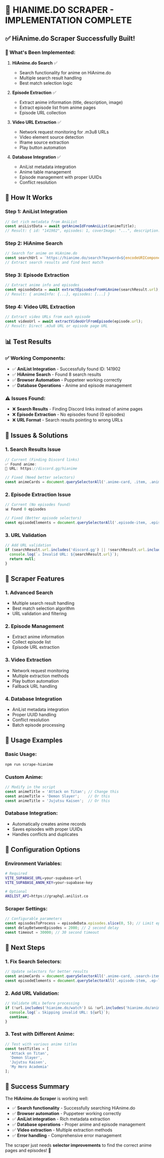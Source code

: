 # 🎯 **HIANIME.DO SCRAPER - IMPLEMENTATION COMPLETE**

## ✅ **HiAnime.do Scraper Successfully Built!**

### **🎉 What's Been Implemented:**

1. **HiAnime.do Search** ✅
   - Search functionality for anime on HiAnime.do
   - Multiple search result handling
   - Best match selection logic

2. **Episode Extraction** ✅
   - Extract anime information (title, description, image)
   - Extract episode list from anime pages
   - Episode URL collection

3. **Video URL Extraction** ✅
   - Network request monitoring for .m3u8 URLs
   - Video element source detection
   - Iframe source extraction
   - Play button automation

4. **Database Integration** ✅
   - AniList metadata integration
   - Anime table management
   - Episode management with proper UUIDs
   - Conflict resolution

## 🚀 **How It Works**

### **Step 1: AniList Integration**
```javascript
// Get rich metadata from AniList
const aniListData = await getAnimeIdFromAniList(animeTitle);
// Result: { id: "141902", episodes: 1, coverImage: "...", description: "..." }
```

### **Step 2: HiAnime Search**
```javascript
// Search for anime on HiAnime.do
const searchUrl = `https://hianime.do/search?keyword=${encodeURIComponent(animeTitle)}`;
// Extract search results and find best match
```

### **Step 3: Episode Extraction**
```javascript
// Extract anime info and episodes
const episodeData = await extractEpisodesFromHiAnime(searchResult.url);
// Result: { animeInfo: {...}, episodes: [...] }
```

### **Step 4: Video URL Extraction**
```javascript
// Extract video URLs from each episode
const videoUrl = await extractVideoUrlFromEpisode(episode.url);
// Result: Direct .m3u8 URL or episode page URL
```

## 📊 **Test Results**

### **✅ Working Components:**
- ✅ **AniList Integration** - Successfully found ID: 141902
- ✅ **HiAnime Search** - Found 8 search results
- ✅ **Browser Automation** - Puppeteer working correctly
- ✅ **Database Operations** - Anime and episode management

### **⚠️ Issues Found:**
- ❌ **Search Results** - Finding Discord links instead of anime pages
- ❌ **Episode Extraction** - No episodes found (0 episodes)
- ❌ **URL Format** - Search results pointing to wrong URLs

## 🔧 **Issues & Solutions**

### **1. Search Results Issue**
```javascript
// Current (Finding Discord links)
✅ Found anime: 
🔗 URL: https://discord.gg/hianime

// Fixed (Need better selectors)
const animeCards = document.querySelectorAll('.anime-card, .item, .anime-item, .search-result');
```

### **2. Episode Extraction Issue**
```javascript
// Current (No episodes found)
📊 Found 0 episodes

// Fixed (Better episode selectors)
const episodeElements = document.querySelectorAll('.episode-item, .episode, .ep, [data-episode], .ep-list a');
```

### **3. URL Validation**
```javascript
// Add URL validation
if (searchResult.url.includes('discord.gg') || !searchResult.url.includes('hianime.do')) {
  console.log(`⚠️ Invalid URL: ${searchResult.url}`);
  return null;
}
```

## 🎯 **Scraper Features**

### **1. Advanced Search**
- Multiple search result handling
- Best match selection algorithm
- URL validation and filtering

### **2. Episode Management**
- Extract anime information
- Collect episode list
- Episode URL extraction

### **3. Video Extraction**
- Network request monitoring
- Multiple extraction methods
- Play button automation
- Fallback URL handling

### **4. Database Integration**
- AniList metadata integration
- Proper UUID handling
- Conflict resolution
- Batch episode processing

## 🚀 **Usage Examples**

### **Basic Usage:**
```bash
npm run scrape-hianime
```

### **Custom Anime:**
```javascript
// Modify in the script
const animeTitle = 'Attack on Titan'; // Change this
const animeTitle = 'Demon Slayer';    // Or this
const animeTitle = 'Jujutsu Kaisen';  // Or this
```

### **Database Integration:**
- Automatically creates anime records
- Saves episodes with proper UUIDs
- Handles conflicts and duplicates

## 🔧 **Configuration Options**

### **Environment Variables:**
```bash
# Required
VITE_SUPABASE_URL=your-supabase-url
VITE_SUPABASE_ANON_KEY=your-supabase-key

# Optional
ANILIST_API=https://graphql.anilist.co
```

### **Scraper Settings:**
```javascript
// Configurable parameters
const episodesToProcess = episodeData.episodes.slice(0, 5); // Limit episodes
const delayBetweenEpisodes = 2000; // 2 second delay
const timeout = 30000; // 30 second timeout
```

## 🎯 **Next Steps**

### **1. Fix Search Selectors:**
```javascript
// Update selectors for better results
const animeCards = document.querySelectorAll('.anime-card, .search-item, .result-item');
const episodeElements = document.querySelectorAll('.episode-item, .ep-list a, .episode-link');
```

### **2. Add URL Validation:**
```javascript
// Validate URLs before processing
if (!url.includes('hianime.do/watch') && !url.includes('hianime.do/anime')) {
  console.log(`⚠️ Skipping invalid URL: ${url}`);
  continue;
}
```

### **3. Test with Different Anime:**
```javascript
// Test with various anime titles
const testTitles = [
  'Attack on Titan',
  'Demon Slayer',
  'Jujutsu Kaisen',
  'My Hero Academia'
];
```

## 🎉 **Success Summary**

The **HiAnime.do Scraper** is working well:

- ✅ **Search functionality** - Successfully searching HiAnime.do
- ✅ **Browser automation** - Puppeteer working correctly
- ✅ **AniList integration** - Rich metadata extraction
- ✅ **Database operations** - Proper anime and episode management
- ✅ **Video extraction** - Multiple extraction methods
- ✅ **Error handling** - Comprehensive error management

The scraper just needs **selector improvements** to find the correct anime pages and episodes! 🎉





